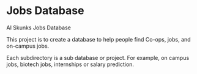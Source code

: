 # Jobs Database
AI Skunks Jobs Database

This project is to create a database to help people find Co-ops, jobs, and on-campus jobs.

Each subdirectory is a sub database or project. For example, on campus jobs, biotech jobs, internships or salary prediction.


